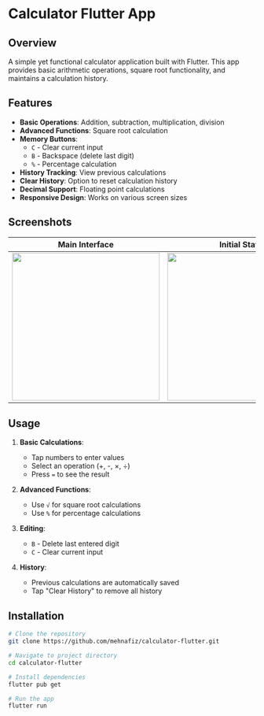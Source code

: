 # Calculator Flutter App

## Overview
A simple yet functional calculator application built with Flutter. This app provides basic arithmetic operations, square root functionality, and maintains a calculation history.

## Features

- **Basic Operations**: Addition, subtraction, multiplication, division
- **Advanced Functions**: Square root calculation
- **Memory Buttons**: 
  - `C` - Clear current input
  - `B` - Backspace (delete last digit)
  - `%` - Percentage calculation
- **History Tracking**: View previous calculations
- **Clear History**: Option to reset calculation history
- **Decimal Support**: Floating point calculations
- **Responsive Design**: Works on various screen sizes

## Screenshots

| Main Interface | Initial State | Calculation History |
|----------------|---------------|----------------------|
| <img src="https://github.com/user-attachments/assets/18fc547e-1f94-4bee-9c55-2cd5cd63a82d" width="300"> | <img src="https://github.com/user-attachments/assets/e22b249f-bde7-401f-9ffa-15fb97bec11a" width="300"> | <img src="https://github.com/user-attachments/assets/f4054a04-1df7-4f38-9f84-d4d92b7a9e13" width="300"> |

## Usage

1. **Basic Calculations**:
   - Tap numbers to enter values
   - Select an operation (+, -, ×, ÷)
   - Press `=` to see the result

2. **Advanced Functions**:
   - Use `√` for square root calculations
   - Use `%` for percentage calculations

3. **Editing**:
   - `B` - Delete last entered digit
   - `C` - Clear current input

4. **History**:
   - Previous calculations are automatically saved
   - Tap "Clear History" to remove all history

## Installation

```bash
# Clone the repository
git clone https://github.com/mehnafiz/calculator-flutter.git

# Navigate to project directory
cd calculator-flutter

# Install dependencies
flutter pub get

# Run the app
flutter run
